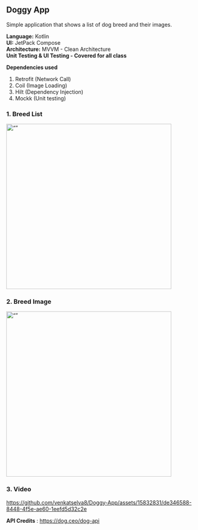 ## Doggy App

Simple application that shows a list of dog breed and their images.

**Language:**  Kotlin  
**UI:** JetPack Compose  
**Architecture:** MVVM - Clean Architecture  
**Unit Testing & UI Testing - Covered for all class**

**Dependencies used**
1. Retrofit (Network Call)
2. Coil (Image Loading)
3. Hilt (Dependency Injection)
4. Mockk (Unit testing) 

### 1. Breed List 

<img width="437" alt=“” src=https://github.com/venkatselva8/Doggy-App/assets/15832831/199ddb98-892a-4351-875f-0116582f7720>

### 2. Breed Image

<img width="437" alt=“” src=https://github.com/venkatselva8/Doggy-App/assets/15832831/ebcd6d94-25e5-4ebc-87d4-2230f80b7c11>

### 3. Video

https://github.com/venkatselva8/Doggy-App/assets/15832831/de346588-8448-4f5e-ae60-1eefd5d32c2e



**API Credits** : https://dog.ceo/dog-api
